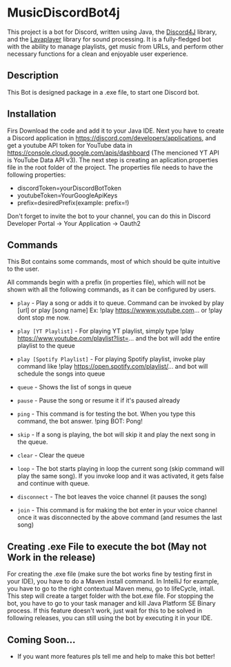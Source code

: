 # MusicDiscordBot4j

This project is a bot for Discord, written using Java, the [Discord4J](https://github.com/austinv11/Discord4J) library, and the [Lavaplayer](https://github.com/sedmelluq/lavaplayer) library for sound processing. It is a fully-fledged bot with the ability to manage playlists, get music from URLs, and perform other necessary functions for a clean and enjoyable user experience.

## Description

This Bot is designed package in a .exe file, to start one Discord bot. 

## Installation
Firs Download the code and add it to your Java IDE. Next you have to create a Discord application in https://discord.com/developers/applications, and get a youtube API token for YouTube data in https://console.cloud.google.com/apis/dashboard (The mencioned YT API is YouTube Data API v3). The next step is creating an aplication.properties file in the root folder of the project. 
The properties file needs to have the following properties:
* discordToken=yourDiscordBotToken
* youtubeToken=YourGoogleApiKeys
* prefix=desiredPrefix(example: prefix=!)

Don't forget to invite the bot to your channel, you can do this in Discord Developer Portal -> Your Application -> Oauth2

## Commands

This Bot contains some commands, most of which should be quite intuitive to the user.

All commands begin with a prefix (in properties file), which will not be shown with all the following commands, as it can be configured by users.

* `play` - Play a song or adds it to queue. Command can be invoked by play [url] or play [song name] Ex: !play https://wwww.youtube.com... or !play dont stop me now.

* `play [YT Playlist]` -  For playing YT playlist, simply type !play https://www.youtube.com/playlist?list=... and the bot will add the entire playlist to the queue

* `play [Spotify Playlist]` - For playing Spotify playlist, invoke play command like !play https://open.spotify.com/playlist/... and bot will schedule the songs into queue

* `queue` - Shows the list of songs in queue

* `pause` - Pause the song or resume it if it's paused already

* `ping` - This command is for testing the bot. When you type this command, the bot answer. !ping  BOT: Pong!

* `skip` - If a song is playing, the bot will skip it and play the next song in the queue.

* `clear` - Clear the queue

* `loop` - The bot starts playing in loop the current song (skip command will play the same song). If you invoke loop and it was activated, it gets false and continue with queue.

* `disconnect` - The bot leaves the voice channel (it pauses the song)

* `join` - This command is for making the bot enter in your voice channel once it was disconnected by the above command (and resumes the last song)

## Creating .exe File to execute the bot (May not Work in the release)
For creating the .exe file (make sure the bot works fine by testing first in your IDE), you have to do a Maven install command. In IntelliJ for example, you have to go to the right contextual Maven menu, go to lifeCycle, intall. This step will create a target folder with the bot.exe file.
For stopping the bot, you have to go to your task manager and kill Java Platform SE Binary process.
If this feature doesn't work, just wait for this to be solved in following releases, you can still using the bot by executing it in your IDE.

## Coming Soon...
* If you want more features pls tell me and help to make this bot better!
    
